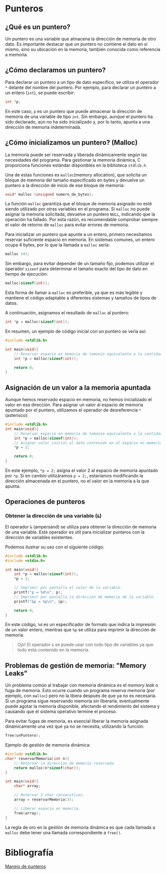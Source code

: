 # Punteros
## ¿Qué es un puntero?
Un puntero es una variable que almacena la dirección de memoria de otro dato. Es importante destacar que un puntero no contiene el dato en sí mismo, sino su ubicación en la memoria, también conocida como referencia a memoria.


## ¿Cómo declaramos un puntero?
Para declarar un puntero a un tipo de dato específico, se utiliza el operador `*` delante del nombre del puntero. Por ejemplo, para declarar un puntero a un entero (`int`), se puede escribir:

```c
int *p;
```

En este caso, `p` es un puntero que puede almacenar la dirección de memoria de una variable de tipo `int`. Sin embargo, aunque el puntero ha sido declarado, aún no ha sido inicializado y, por lo tanto, apunta a una dirección de memoria indeterminada.

## ¿Cómo inicializamos un puntero? (Malloc)
La memoria puede ser reservada y liberada dinámicamente según las necesidades del programa. Para gestionar la memoria dinámica, C proporciona funciones estándar disponibles en la biblioteca `stdlib.h`.

Una de estas funciones es `malloc`(memory allocation), que solicita un bloque de memoria del tamaño especificado en bytes y devuelve un puntero a la dirección de inicio de ese bloque de memoria:

```c
void* malloc (unsigned numero_de_bytes);
```

La función `malloc` garantiza que el bloque de memoria asignado no esté siendo utilizado por otras variables en el programa. Si `malloc` no puede asignar la memoria solicitada, devuelve un puntero `NULL`, indicando que la operación ha fallado. Por esta razón, es recomendable comprobar siempre el valor de retorno de `malloc` para evitar errores de memoria.

Para inicializar un puntero que apunte a un entero, primero necesitamos reservar suficiente espacio en memoria. En sistemas comunes, un entero ocupa 4 bytes, por lo que la llamada a `malloc` sería:

```c
malloc (4);
```

Sin embargo, para evitar depender de un tamaño fijo, podemos utilizar el operador `sizeof` para determinar el tamaño exacto del tipo de dato en tiempo de ejecución:

```c
malloc(sizeof(int));
```

Esta forma de llamar a `malloc`  es preferible, ya que es más legible y mantiene el código adaptable a diferentes sistemas y tamaños de tipos de datos.

A continuación, asignamos el resultado de `malloc` al puntero:

```c
int *p = malloc(sizeof(int));
```

En resumen, un ejemplo de código inicial con un puntero se vería así:

```c
#include <stdlib.h>

int main(void){
    // Reservar espacio en memoria de tamanio equivalente a la cantidad de bytes de un entero.
    int *p = malloc(sizeof(int));

    return 0;
}
```

## Asignación de un valor a la memoria apuntada
Aunque hemos reservado espacio en memoria, no hemos inicializado el valor en esa dirección. Para asignar un valor al espacio de memoria apuntado por el puntero, utilizamos el operador de desreferencia `*` (asterisco):

```c
#include <stdlib.h>
int main(void){
    // Reservar espacio en memoria de tamanio equivalente a la cantidad de bytes de un entero.
    int *p = malloc(sizeof(int));
    // Asignar valor inicial al dato contenido en el espacio en memoria.
    *p = 2;

    return 0;
}
```
En este ejemplo, `*p = 2;` asigna el valor 2 al espacio de memoria apuntado por `*p`. Si en cambio utilizáramos `p = 2;`, estaríamos modificando la dirección almacenada en el puntero, no el valor en la memoria a la que apunta.

## Operaciones de punteros
### Obtener la dirección de una variable (`&`)
El operador `&` (ampersand) se utiliza para obtener la dirección de memoria de una variable. Este operador es útil para inicializar punteros con la dirección de variables existentes.

Podemos ilustrar su uso con el siguiente código:

```c
#include <stdlib.h>
#include <stdio.h>

int main(void){
    int *p = malloc(sizeof(int));
    *p = 1;

    // Imprimir por pantalla el valor de la variable.
    printf("p = %d\n", p);
    // Imprimir por pantalla la dirección de memoria de la variable.
    printf("&p = %p\n", &p);

    return 0;
}
```

En este código, `%d` es un especificador de formato que indica la impresión de un valor entero, mientras que `%p` se utiliza para imprimir la dirección de memoria.

> Ojo! El operador `&` se puede usar con todo tipo de variables ya que todo está contenido en la memoria.

## Problemas de gestión de memoria: "Memory Leaks"
Un problema común al trabajar con memoria dinámica es el *memory leak* o fuga de memoria. Esto ocurre cuando un programa reserva memoria (por ejemplo, con `malloc`) pero no la libera después de que ya no es necesaria. Si un programa sigue reservando memoria sin liberarla, eventualmente puede agotar la memoria disponible, afectando el rendimiento del sistema y causando que el sistema operativo termine el proceso.

Para evitar fugas de memoria, es esencial liberar la memoria asignada dinámicamente una vez que ya no se necesita, utilizando la función:
```c
free(unPuntero);
```

Ejemplo de gestión de memoria dinámica:

```c
#include <stdlib.h>
char* reservarMemoria(int n){
    // Retornar la direccion de memoria reservada.
    return malloc(n*sizeof(char));
}

int main(void){
    char* array;

    // Reservar 3 char consecutivos.
    array = reservarMemoria(3); 

    // Liberar espacio en memoria.
    free(array);
}
```

La regla de oro en la gestión de memoria dinámica es que cada llamada a `malloc` debe tener una llamada correspondiente a `free()`.

# Bibliografía
[Manejo de punteros](https://docs.utnso.com.ar/guias/programacion/punteros)